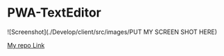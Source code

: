 # PWA-TextEditor


![Screenshot](./Develop/client/src/images/PUT MY SCREEN SHOT HERE)

[My repo Link](https://github.com/bmallar/PWA-TextEditor)